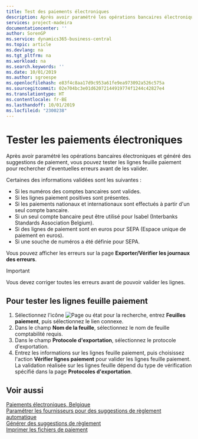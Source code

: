 ```yaml
---
title: Test des paiements électroniques
description: Après avoir paramétré les opérations bancaires électroniques et généré des suggestions de paiement, vous pouvez tester les lignes feuille paiement pour rechercher d'eventuelles erreurs avant de les valider.
services: project-madeira
documentationcenter: ''
author: SorenGP
ms.service: dynamics365-business-central
ms.topic: article
ms.devlang: na
ms.tgt_pltfrm: na
ms.workload: na
ms.search.keywords: ''
ms.date: 10/01/2019
ms.author: sgroespe
ms.openlocfilehash: e83f4c8aa17d9c953a61fe9ea973092a526c575a
ms.sourcegitcommit: 02e704bc3e01d62072144919774f1244c42827e4
ms.translationtype: HT
ms.contentlocale: fr-BE
ms.lasthandoff: 10/01/2019
ms.locfileid: "2300238"
---
```

# <a name="test-electronic-payments"></a>Tester les paiements électroniques
Après avoir paramétré les opérations bancaires électroniques et généré des suggestions de paiement, vous pouvez tester les lignes feuille paiement pour rechercher d'eventuelles erreurs avant de les valider.  

Certaines des informations validées sont les suivantes :  

- Si les numéros des comptes bancaires sont valides.  
- Si les lignes paiement positives sont présentes.  
- Si les paiements nationaux et internationaux sont effectués à partir d'un seul compte bancaire.  
- Si un seul compte bancaire peut être utilisé pour Isabel (Interbanks Standards Association Belgium).  
- Si des lignes de paiement sont en euros pour SEPA (Espace unique de paiement en euros).  
- Si une souche de numéros a été définie pour SEPA.  

Vous pouvez afficher les erreurs sur la page **Exporter/Vérifier les journaux des erreurs**.  

> [!IMPORTANT]  
>  Vous devez corriger toutes les erreurs avant de pouvoir valider les lignes.  

## <a name="to-test-payment-journal-lines"></a>Pour tester les lignes feuille paiement  

1.  Sélectionnez l'icône ![Page ou état pour la recherche](../../media/ui-search/search_small.png "Page ou état pour la recherche"), entrez **Feuilles paiement**, puis sélectionnez le lien connexe.  
2.  Dans le champ **Nom de la feuille**, sélectionnez le nom de feuille comptabilité requis.  
3.  Dans le champ **Protocole d'exportation**, sélectionnez le protocole d'exportation.  
4.  Entrez les informations sur les lignes feuille paiement, puis choisissez l'action **Vérifier lignes paiement** pour valider les lignes feuille paiement. La validation réalisée sur les lignes feuille dépend du type de vérification spécifié dans la page **Protocoles d'exportation**.  

## <a name="see-also"></a>Voir aussi  
 [Paiements électroniques, Belgique](belgian-electronic-payments.md)   
 [Paramétrer les fournisseurs pour des suggestions de règlement automatique](how-to-set-up-vendors-for-automatic-payment-suggestions.md)   
 [Générer des suggestions de règlement](how-to-generate-payment-suggestions.md)   
 [Imprimer les fichiers de paiement](how-to-print-payment-files.md)
